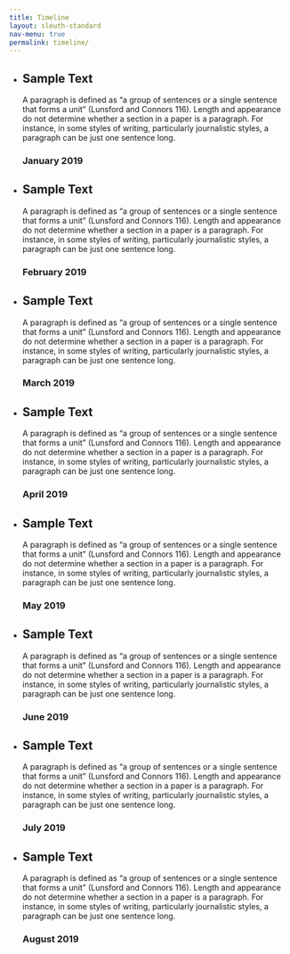 ```yaml
---
title: Timeline
layout: sleuth-standard
nav-menu: true
permalink: timeline/
---
```


<!-- Main -->
<div id="main">

<div class="timeline">
  <ul>
    <li>
      <div class="right_content">
        <h2>Sample Text</h2>
        <p>A paragraph is defined as “a group of sentences or a single sentence that forms a unit” (Lunsford and Connors 116). Length and appearance do not determine whether a section in a paper is a paragraph. For instance, in some styles of writing, particularly
          journalistic styles, a paragraph can be just one sentence long.
        </p>
      </div>
      <div class="left_content">
        <h3>January 2019 </h3>
      </div>
    </li>
    <li>
      <div class="right_content">
        <h2>Sample Text</h2>
        <p>A paragraph is defined as “a group of sentences or a single sentence that forms a unit” (Lunsford and Connors 116). Length and appearance do not determine whether a section in a paper is a paragraph. For instance, in some styles of writing, particularly
          journalistic styles, a paragraph can be just one sentence long.
        </p>
      </div>
      <div class="left_content">
        <h3>February 2019 </h3>
      </div>
    </li>
    <li>
      <div class="right_content">
        <h2>Sample Text</h2>
        <p>A paragraph is defined as “a group of sentences or a single sentence that forms a unit” (Lunsford and Connors 116). Length and appearance do not determine whether a section in a paper is a paragraph. For instance, in some styles of writing, particularly
          journalistic styles, a paragraph can be just one sentence long.
        </p>
      </div>
      <div class="left_content">
        <h3>March 2019 </h3>
      </div>
    </li>
    <li>
      <div class="right_content">
        <h2>Sample Text</h2>
        <p>A paragraph is defined as “a group of sentences or a single sentence that forms a unit” (Lunsford and Connors 116). Length and appearance do not determine whether a section in a paper is a paragraph. For instance, in some styles of writing, particularly
          journalistic styles, a paragraph can be just one sentence long.
        </p>
      </div>
      <div class="left_content">
        <h3>April 2019 </h3>
      </div>
    </li>
    <li>
      <div class="right_content">
        <h2>Sample Text</h2>
        <p>A paragraph is defined as “a group of sentences or a single sentence that forms a unit” (Lunsford and Connors 116). Length and appearance do not determine whether a section in a paper is a paragraph. For instance, in some styles of writing, particularly
          journalistic styles, a paragraph can be just one sentence long.
        </p>
      </div>
      <div class="left_content">
        <h3>May 2019 </h3>
      </div>
    </li>
    <li>
      <div class="right_content">
        <h2>Sample Text</h2>
        <p>A paragraph is defined as “a group of sentences or a single sentence that forms a unit” (Lunsford and Connors 116). Length and appearance do not determine whether a section in a paper is a paragraph. For instance, in some styles of writing, particularly
          journalistic styles, a paragraph can be just one sentence long.
        </p>
      </div>
      <div class="left_content">
        <h3>June 2019 </h3>
      </div>
    </li>
    <li>
      <div class="right_content">
        <h2>Sample Text</h2>
        <p>A paragraph is defined as “a group of sentences or a single sentence that forms a unit” (Lunsford and Connors 116). Length and appearance do not determine whether a section in a paper is a paragraph. For instance, in some styles of writing, particularly
          journalistic styles, a paragraph can be just one sentence long.
        </p>
      </div>
      <div class="left_content">
        <h3>July 2019 </h3>
      </div>
    </li>
    <li>
      <div class="right_content">
        <h2>Sample Text</h2>
        <p>A paragraph is defined as “a group of sentences or a single sentence that forms a unit” (Lunsford and Connors 116). Length and appearance do not determine whether a section in a paper is a paragraph. For instance, in some styles of writing, particularly
          journalistic styles, a paragraph can be just one sentence long.
        </p>
      </div>
      <div class="left_content">
        <h3>August 2019 </h3>
      </div>
    </li>
    <div style="clear:both;"></div>
  </ul>
</div>

</div>

